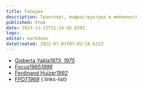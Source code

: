 ```yaml
---
title: Галерия
description: Транспорт, инфраструктура и мобилност
published: true
date: 2023-11-12T12:14:16.839Z
tags: 
editor: markdown
dateCreated: 2022-07-01T07:02:10.622Z
---
```


- [Gisberta Yakla*1973, 1975*](/gallery/gisberta-yakla)
- [Focus1965*1996*](/gallery/focus-1965)
- [Ferdinand Huizer*1992*](/gallery/ferdinand-huzier)
- [FPD7*1969*](/gallery/fpd7)
{.links-list}
